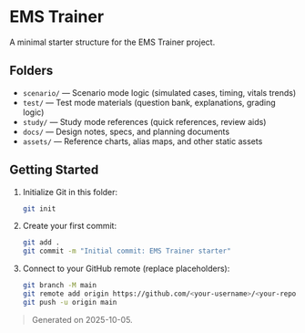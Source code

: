 # EMS Trainer

A minimal starter structure for the EMS Trainer project.

## Folders
- `scenario/` — Scenario mode logic (simulated cases, timing, vitals trends)
- `test/` — Test mode materials (question bank, explanations, grading logic)
- `study/` — Study mode references (quick references, review aids)
- `docs/` — Design notes, specs, and planning documents
- `assets/` — Reference charts, alias maps, and other static assets

## Getting Started
1. Initialize Git in this folder:
   ```bash
   git init
   ```
2. Create your first commit:
   ```bash
   git add .
   git commit -m "Initial commit: EMS Trainer starter"
   ```
3. Connect to your GitHub remote (replace placeholders):
   ```bash
   git branch -M main
   git remote add origin https://github.com/<your-username>/<your-repo>.git
   git push -u origin main
   ```

> Generated on 2025-10-05.
